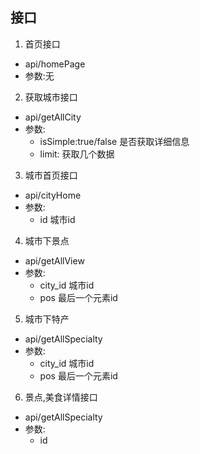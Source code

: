 ## 接口
1. 首页接口
* api/homePage
* 参数:无
2. 获取城市接口
* api/getAllCity
* 参数:
    * isSimple:true/false   是否获取详细信息
    * limit:  获取几个数据
3. 城市首页接口
* api/cityHome
* 参数:
    * id 城市id
4. 城市下景点
* api/getAllView
* 参数:
    * city_id 城市id
    * pos 最后一个元素id
5. 城市下特产
* api/getAllSpecialty
* 参数:
    * city_id 城市id
    * pos 最后一个元素id
6. 景点,美食详情接口
* api/getAllSpecialty
* 参数:
    * id
